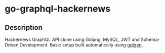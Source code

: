 # go-graphql-hackernews

## Description
Hackernews GraphQL API clone using Golang, MySQL, JWT and Schema-Driven Development.
Basic setup built automatically using [gqlgen](https://gqlgen.com/).